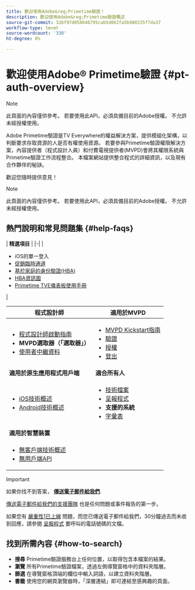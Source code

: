 ```yaml
---
title: 歡迎使用Adobe&reg;Primetime驗證！
description: 歡迎使用Adobe&reg;Primetime驗證概述
source-git-commit: 326f97d058646795cab5d062fa5b980235f7da37
workflow-type: tm+mt
source-wordcount: '338'
ht-degree: 0%

---
```



# 歡迎使用Adobe® Primetime驗證 {#pt-auth-overview}

>[!NOTE]
>
>此頁面的內容僅供參考。 若要使用此API，必須具備目前的Adobe授權。 不允許未經授權使用。

Adobe Primetime驗證是TV Everywhere的權益解決方案，提供模組化架構，以判斷要求存取資源的人是否有權使用資源。 若要參與Primetime驗證權限解決方案，內容提供者（程式設計人員）和付費電視提供者(MVPD)會將其權限系統與Primetime驗證工作流程整合。 本檔案網站提供整合程式的詳細資訊，以及現有合作夥伴的秘訣。

歡迎您隨時提供意見！

>[!NOTE]
>
>此頁面的內容僅供參考。 若要使用此API，必須具備目前的Adobe授權。 不允許未經授權使用。

## 熱門說明和常見問題集 {#help-faqs}

| **精選項目** | |-| | <ul><li>iOS的單一登入</li><li>[促銷臨時通道](/help/authentication/promotional-temp-pass.md)</li><li>[基於家庭的身份驗證(HBA)](/help/authentication/home-based-authn-tve.md)</li><li>[HBA資訊圖](https://dzf8vqv24eqhg.cloudfront.net/userfiles/258/326/ckfinder/files/AdobeNewsletterHBA.pdf)</li><li>[Primetime TVE儀表板使用手冊](/help/authentication/tve-dashboard-user-guide.md)</li></ul> |

| **程式設計師** | **適用於MVPD** |
|------------------------------------------------------------------------------|-------------------------------------------------------------------------------------------------|
| <ul><li>[程式設計師啟動指南](/help/authentication/programmer-kickstart-guide.md)</li><li>**MVPD選取器（「選取器」）**</li><li>[使用者中繼資料](/help/authentication/user-metadata.md)</li></ul> | <ul><li>[MVPD Kickstart指南](/help/authentication/mvpd-kickstart-guide.md)</li><li>[驗證](/help/authentication/authn-usecase.md)</li><li>[授權](/help/authentication/authz-usecase.md)</li><li>[登出](/help/authentication/usecase-mvpd-logout.md)</li></ul> |
| **適用於原生應用程式用戶端** | **適合所有人** |
| <ul><li>[iOS技術概述](/help/authentication/iostvos-sdk-overview.md)</li><li>[Android技術概述](/help/authentication/android-sdk-overview.md)</li></ul> | <ul><li>[技術檔案](/help/authentication/technical-paper.md)</li><li>[呈報程式](/help/authentication/escalation-procedures.md)</li><li>**支援的系統**</li><li>[字彙表](/help/authentication/glossary.md)</li></ul> |
| **適用於智慧裝置** |  |
| <ul><li>[無客戶端技術概述](/help/authentication/rest-api-overview.md)</li><li>[無用戶端API](/help/authentication/rest-api-reference.md)</li></ul> |  |

>[!IMPORTANT]
>
>如果你找不到答案， [**傳送電子郵件給我們**](mailto:tve-support@adobe.com).
>
>[傳送電子郵件給我們的支援團隊](mailto:tve-support@adobe.com) 也是任何問題或事件報告的第一步。
>
>如果您有 [嚴重性1已上線](/help/authentication/escalation-procedures.md) 問題，而您已傳送電子郵件給我們，30分鐘過去而未收到回應，請參閱 [呈報程式](/help/authentication/escalation-procedures.md) 要呼叫的電話號碼的文檔。


## 找到所需內容 {#how-to-search}

* **搜尋** Primetime驗證服務台上任何位置，以取得包含本檔案的結果。
* **瀏覽** 所有Primetime驗證檔案，透過左側導覽窗格中的資料夾階層。
* **篩選** 在導覽窗格頂端的欄位中輸入詞語，以建立資料夾階層。
* **書籤** 使用您的網頁瀏覽器時，「深層連結」即可連結至感興趣的頁面。
